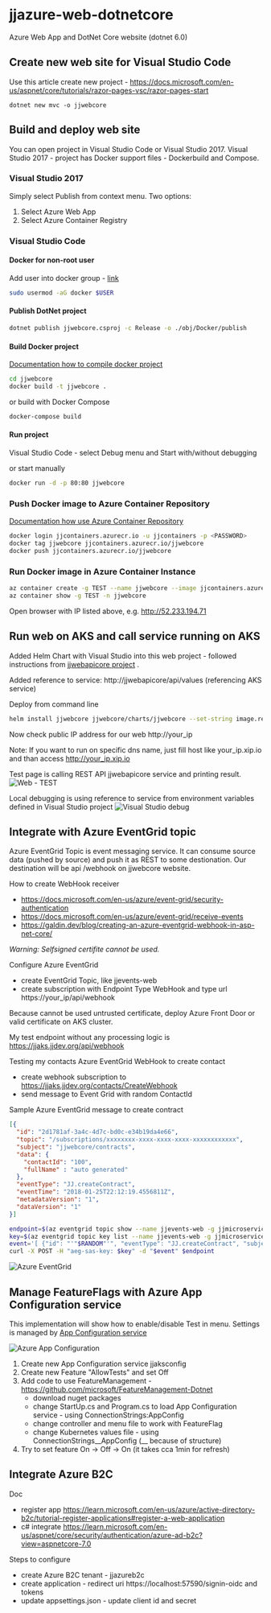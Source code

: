 # jjazure-web-dotnetcore
Azure Web App and DotNet Core website (dotnet 6.0)

## Create new web site for Visual Studio Code
Use this article create new project - 
https://docs.microsoft.com/en-us/aspnet/core/tutorials/razor-pages-vsc/razor-pages-start

```
dotnet new mvc -o jjwebcore
```

## Build and deploy web site
You can open project in Visual Studio Code or Visual Studio 2017. 
Visual Studio 2017 - project has Docker support files - Dockerbuild and Compose.

### Visual Studio 2017
Simply select Publish from context menu. Two options:
1. Select Azure Web App
2. Select Azure Container Registry

### Visual Studio Code
#### Docker for non-root user
Add user into docker group - [link](https://docs.docker.com/engine/installation/linux/linux-postinstall/#manage-docker-as-a-non-root-user)
```bash
sudo usermod -aG docker $USER
```

#### Publish DotNet project
```bash
dotnet publish jjwebcore.csproj -c Release -o ./obj/Docker/publish
```

#### Build Docker project
[Documentation how to compile docker project](https://docs.microsoft.com/en-us/dotnet/core/docker/building-net-docker-images)
```bash
cd jjwebcore
docker build -t jjwebcore .
```
or build with Docker Compose
```bash
docker-compose build
```

#### Run project
Visual Studio Code - select Debug menu and Start with/without debugging

or start manually
```bash
docker run -d -p 80:80 jjwebcore
```

### Push Docker image to Azure Container Repository
[Documentation how use Azure Container Repository](https://docs.microsoft.com/en-us/azure/container-registry/container-registry-get-started-docker-cli)

```bash
docker login jjcontainers.azurecr.io -u jjcontainers -p <PASSWORD>
docker tag jjwebcore jjcontainers.azurecr.io/jjwebcore
docker push jjcontainers.azurecr.io/jjwebcore
```
### Run Docker image in Azure Container Instance
```bash
az container create -g TEST --name jjwebcore --image jjcontainers.azurecr.io/jjwebcore --registry-password <PASSWORD> --ip-address public --ports 80
az container show -g TEST -n jjwebcore
```

Open browser with IP listed above, e.g. http://52.233.194.71

## Run web on AKS and call service running on AKS

Added Helm Chart with Visual Studio into this web project - followed instructions from [jjwebapicore project](../src-webapi/readme.md) .

Added reference to service: http://jjwebapicore/api/values (referencing AKS service)

Deploy from command line
```bash
helm install jjwebcore jjwebcore/charts/jjwebcore --set-string image.repository=jjcontainers.azurecr.io/jjwebcore --set-string image.tag=2019060323
```

Now check public IP address for our web http://your_ip

Note: If you want to run on specific dns name, just fill host like your_ip.xip.io and than access http://your_ip.xip.io

Test page is calling REST API jjwebapicore service and printing result.
![Web - TEST](media/webpagetest.png)

Local debugging is using reference to service from environment variables defined in Visual Studio project
![Visual Studio debug](media/vsdebug.png)

## Integrate with Azure EventGrid topic

Azure EventGrid Topic is event messaging service. It can consume source data (pushed by source) and push it as REST to some destionation.
Our destination will be api /webhook on jjwebcore website.

How to create WebHook receiver

- https://docs.microsoft.com/en-us/azure/event-grid/security-authentication
- https://docs.microsoft.com/en-us/azure/event-grid/receive-events
- https://galdin.dev/blog/creating-an-azure-eventgrid-webhook-in-asp-net-core/

*Warning: Selfsigned certifite cannot be used.*

Configure Azure EventGrid

- create EventGrid Topic, like jjevents-web
- create subscription with Endpoint Type WebHook and type url https://your_ip/api/webhook

Because cannot be used untrusted certificate, deploy Azure Front Door or valid certificate on AKS cluster.

My test endpoint without any processing logic is https://jjaks.jjdev.org/api/webhook

Testing my contacts Azure EventGrid WebHook to create contact

- create webhook subscription to https://jjaks.jjdev.org/contacts/CreateWebhook
- send message to Event Grid with random ContactId

Sample Azure EventGrid message to create contract
```json
[{
  "id": "2d1781af-3a4c-4d7c-bd0c-e34b19da4e66",
  "topic": "/subscriptions/xxxxxxxx-xxxx-xxxx-xxxx-xxxxxxxxxxxx",
  "subject": "jjwebcore/contracts",
  "data": {
    "contactId": "100",
    "fullName" : "auto generated"
  },
  "eventType": "JJ.createContract",
  "eventTime": "2018-01-25T22:12:19.4556811Z",
  "metadataVersion": "1",
  "dataVersion": "1"
}]
```

```bash
endpoint=$(az eventgrid topic show --name jjevents-web -g jjmicroservices-rg --query "endpoint" --output tsv)
key=$(az eventgrid topic key list --name jjevents-web -g jjmicroservices-rg --query "key1" --output tsv)
event='[ {"id": "'"$RANDOM"'", "eventType": "JJ.createContract", "subject": "jjwebcore/contracts", "eventTime": "'`date +%Y-%m-%dT%H:%M:%S%z`'", "data":{ "contactId": "'"$RANDOM"'", "fullName": "Auto generated"},"dataVersion": "1.0"} ]'
curl -X POST -H "aeg-sas-key: $key" -d "$event" $endpoint
```

![Azure EventGrid](media/eventgrid.png)

## Manage FeatureFlags with Azure App Configuration service

This implementation will show how to enable/disable Test in menu. Settings is managed by [App Configuration service](https://docs.microsoft.com/en-us/azure/azure-app-configuration/overview)

![Azure App Configuration](media/appconfig.png)

1. Create new App Configuration service jjaksconfig
2. Create new Feature "AllowTests" and set Off
3. Add code to use FeatureManagement - https://github.com/microsoft/FeatureManagement-Dotnet
   - download nuget packages
   - change StartUp.cs and Program.cs to load App Configuration service - using ConnectionStrings:AppConfig
   - change controller and menu file to work with FeatureFlag
   - change Kubernetes values file - using ConnectionStrings__AppConfig (__ because of structure)
4. Try to set feature On -> Off -> On (it takes cca 1min for refresh)

## Integrate Azure B2C

Doc
- register app https://learn.microsoft.com/en-us/azure/active-directory-b2c/tutorial-register-applications#register-a-web-application
- c# integrate https://learn.microsoft.com/en-us/aspnet/core/security/authentication/azure-ad-b2c?view=aspnetcore-7.0

Steps to configure
- create Azure B2C tenant - jjazureb2c
- create application - redirect uri https://localhost:57590/signin-oidc and tokens
- update appsettings.json - update client id and secret
